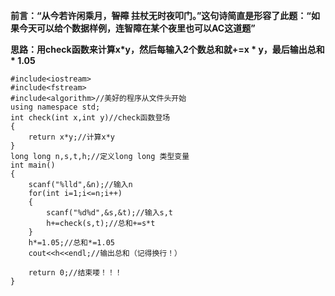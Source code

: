 **前言：“从今若许闲乘月，~~智障~~ 拄杖无时夜叩门。”这句诗简直是形容了此题：“如果今天可以给个数据样例，连智障在某个夜里也可以AC这道题”**

**思路：用check函数来计算x*y，然后每输入2个数总和就+=x * y，最后输出总和 * 1.05**

```
#include<iostream>
#include<fstream>
#include<algorithm>//美好的程序从文件头开始
using namespace std;
int check(int x,int y)//check函数登场
{
	return x*y;//计算x*y
}
long long n,s,t,h;//定义long long 类型变量
int main()
{
    scanf("%lld",&n);//输入n
	for(int i=1;i<=n;i++)
	{
		scanf("%d%d",&s,&t);//输入s,t
		h+=check(s,t);//总和+=s*t
	}
	h*=1.05;//总和*=1.05
	cout<<h<<endl;//输出总和（记得换行！）
	
    return 0;//结束喽！！！
}
```